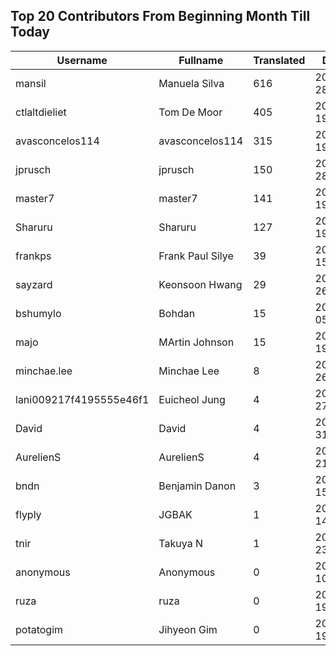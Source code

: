 ## Top 20 Contributors From Beginning Month Till Today ##
|Username|Fullname|Translated|DateJoined|Language|
|--------|--------|----------|----------|-------|
|mansil|Manuela Silva|616|2024-04-28T15:52:39.|pt|
|ctlaltdieliet|Tom De Moor|405|2020-06-19T16:30:47Z|nl|
|avasconcelos114|avasconcelos114|315|2020-06-19T18:18:27Z|ko|
|jprusch|jprusch|150|2021-06-28T12:00:18.|de|
|master7|master7|141|2020-06-19T18:20:39.|pl|
|Sharuru|Sharuru|127|2020-06-19T18:20:22.|zh_Hans|
|frankps|Frank Paul Silye|39|2024-06-15T17:49:35.|nb_NO|
|sayzard|Keonsoon Hwang|29|2025-03-26T05:02:18.||
|bshumylo|Bohdan|15|2025-01-05T23:41:01.||
|majo|MArtin Johnson|15|2020-06-19T18:19:45Z|sv|
|minchae.lee|Minchae Lee|8|2024-11-26T01:06:33.|ko|
|lani009217f4195555e46f1|Euicheol Jung|4|2025-02-27T12:26:38.||
|David|David|4|2024-07-31T00:30:03.||
|AurelienS|AurelienS|4|2025-08-21T09:26:09.||
|bndn|Benjamin Danon|3|2024-05-15T08:40:35.||
|flyply|JGBAK|1|2025-06-14T06:08:50.||
|tnir|Takuya N|1|2024-07-23T20:19:19.|ja|
|anonymous|Anonymous|0|2020-06-10T18:34:14.||
|ruza|ruza|0|2020-06-19T18:18:57.||
|potatogim|Jihyeon Gim|0|2020-06-19T18:18:58.|ko|
